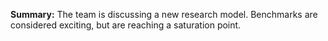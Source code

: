 **Summary:** The team is discussing a new research model. Benchmarks are considered exciting, but are reaching a saturation point.